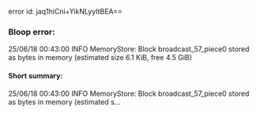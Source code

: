 error id: jaq1hiCni+YikNLyyItBEA==
### Bloop error:

25/06/18 00:43:00 INFO MemoryStore: Block broadcast_57_piece0 stored as bytes in memory (estimated size 6.1 KiB, free 4.5 GiB)
#### Short summary: 

25/06/18 00:43:00 INFO MemoryStore: Block broadcast_57_piece0 stored as bytes in memory (estimated s...